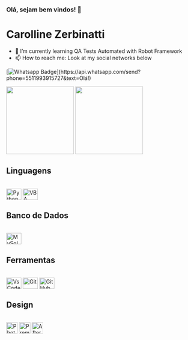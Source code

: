 ### Olá, sejam bem vindos! 👋

# Carolline Zerbinatti
- 🔭 I’m currently learning QA Tests Automated with Robot Framework
- 📫 How to reach me: Look at my social networks below

[![Whatsapp Badge](https://img.shields.io/badge/-Whatsapp-4CA143?style=flat-square&labelColor=4CA143&logo=whatsapp&logoColor=white&link=https://api.whatsapp.com/send?phone=5511993915727&text=Olá!)](https://api.whatsapp.com/send?phone=5511993915727&text=Olá!)

<div>
  <img 
       height="180em" 
       src="https://github-readme-stats.vercel.app/api?username=leandroanunes&show_icons=true&theme=great-gatsby&include_all_commits=true&count_private=true" />
  <img 
       height="180em" 
       src="https://github-readme-stats.vercel.app/api/top-langs/?username=leandroanunes&layout=compact&langs_count=8&theme=great-gatsby" />
</div>

## Linguagens

<div style="display:inline-block"><br>
  <img align="center" alt="Python" title="Python" height="30" width="40" src="https://cdn.jsdelivr.net/gh/devicons/devicon/icons/python/python-original.svg" />
  <img align="center" alt="VBA" title="VBA" height="30" width="40" src="[https://cdn.jsdelivr.net/gh/devicons/devicon/icons/VBA/VBA-original.svg](https://serkonda7.gallerycdn.vsassets.io/extensions/serkonda7/vscode-vba/0.9.0/1686121620796/Microsoft.VisualStudio.Services.Icons.Default)" />
</div>

## Banco de Dados

<div style="display:inline-block"><br>
  <img align="center" alt="MySql" title="MySql" height="30" width="40" src="https://cdn.jsdelivr.net/gh/devicons/devicon/icons/mysql/mysql-original.svg" />
</div>

## Ferramentas

<div style="display:inline-block"><br>
  <img align="center" alt="VsCode" title="VsCode" height="30" width="40" src="https://cdn.jsdelivr.net/gh/devicons/devicon/icons/vscode/vscode-original.svg" />
  <img align="center" alt="Git" title="Git" height="30" width="40" src="https://cdn.jsdelivr.net/gh/devicons/devicon/icons/git/git-original.svg" />
  <img align="center" alt="GitHub" title="GitHub" height="30" width="40" src="https://cdn.jsdelivr.net/gh/devicons/devicon/icons/github/github-original.svg" />

## Design

<div style="display:inline-block; padding-right:3em"><br>
  <img align="center" alt="Photoshop" title="Photoshop" height="30" width="30" src="https://www.whodesigners.com.br/icones/png/Photoshop.png" />
  <img align="center" alt="Premiere" title="Premiere" height="30" width="30" src="https://www.whodesigners.com.br/icones/png/Premiere.png" />
  <img align="center" alt="After Effects" title="After Effects" height="30" width="30" src="https://www.whodesigners.com.br/icones/png/After-Effects.png" />
</div>

##
<!-- ![Snake animation](https://github.com/leandroanunes/leandroanunes/blob/output/github-contribution-grid-snake.svg) --> 
